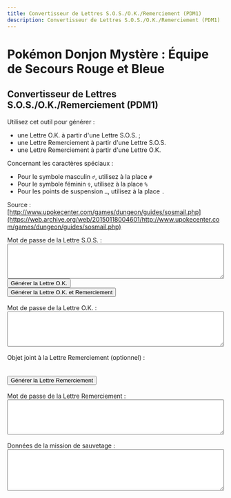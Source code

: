 ```yaml
---
title: Convertisseur de Lettres S.O.S./O.K./Remerciement (PDM1)
description: Convertisseur de Lettres S.O.S./O.K./Remerciement (PDM1)
---
```

# Pokémon Donjon Mystère : Équipe de Secours Rouge et Bleue
## Convertisseur de Lettres S.O.S./O.K./Remerciement (PDM1)
Utilisez cet outil pour générer :
- une Lettre O.K. à partir d'une Lettre S.O.S. ;
- une Lettre Remerciement à partir d'une Lettre S.O.S.
- une Lettre Remerciement à partir d'une Lettre O.K.

Concernant les caractères spéciaux :
- Pour le symbole masculin `♂`, utilisez à la place `#`
- Pour le symbole féminin `♀`, utilisez à la place `%`
- Pour les points de suspension `…`, utilisez à la place `.`

Source : [http://www.upokecenter.com/games/dungeon/guides/sosmail.php](https://web.archive.org/web/20150118004601/http://www.upokecenter.com/games/dungeon/guides/sosmail.php)

<script src="/assets/js/tools/PMD1/items-fr.js">
</script>
<script src="/assets/js/tools/PMD1/pokemon-fr.js">
</script>
<script type="text/javascript">
    let PasswordTooShort="Le mot de passe est incorrect car il contient moins de cinquente-quatre caractères. Ressaisissez-le tel qu'il apparaît dans le jeu puis réessayez."
    let NoPassword="Aucun mot de passe n'a été entré."
    let InvalidPasswordLong="Le mot de passe est incorrect. Ressaisissez-le puis réessayez."
    let NotSOSMail="Le mot de passe saisi n'est pas celui d'une Lettre S.O.S."
    let NotAOKMail="Le mot de passe saisi n'est pas celui d'une Lettre O.K."
    let SOSMailEnteredInAOK="Le mot de passe saisi semble être celui d'une Lettre S.O.S. et non d'une Lettre O.K.  Voulez-vous générer une Lettre O.K. à partir de ce mot de passe ? Si oui, sélectionnez OK."
    let AOKMailEnteredInSOS="Le mot de passe saisi semble être celui d'une Lettre O.K. et non d'une Lettre S.O.S.  Voulez-vous générer une Lettre Remeciement à partir de ce mot de passe ? Si oui, sélectionnez OK."
    let BasementFloor="E. -XX"
    let AboveGroundFloor="E. XX"
    let InvalidPassword="Le mot de passe est incorrect."
    let DifficultyLine="Difficulté :"
    let IDLine="ID :"
    let PlaceLine="Lieu :"
    let ClientLine="Client :"
    let RescueChancesLine="Possibilités de sauvetage restantes :"
</script>
<script src="/assets/js/tools/PMD1/sosmail.js">
</script>
<script src="/assets/js/tools/PMD1/diff.js">
</script>
<script type="text/javascript">
    //<![CDATA[
    
    let AboveGround=[
    0,0,1,1,0,1,1,1,0,1,1,1,1,1,1,0,0,1,1,0,0,0,
    1,0,0,0,0,0,0,1,0,1,0,1,1,1,0,1,0,0,0,0,0,0,
    0,0,0,0,0,0,0,0,0,1,0,0,0,0,1,0,1,0,1,0
    ]
    function IsAboveGround(d){
     if(d>=AboveGround.length)return 1
     return AboveGround[d]
    }
    function showitems(name){
     document.write("<select id=\""+name+"\">");
     for(let i=0;i<items.length;i++){
      document.write("<option value=\"\">"+items[i]+" ["+i.toString(16)+"]</option>");  
     } 
     document.write("</select>");
    }
    
    function showpokemon(name){
     document.write("<select id=\""+name+"\">");
     for(let i=0;i<pokemon.length;i++){
      document.write("<option value=\"\">"+pokemon[i]+"</option>");  
     } 
     document.write("</select>");
    }
    
    
    let debug=0
    
    function entrytopass(x){
     x=x.replace(/[\n\s\r\'\"]/g,"")
             .replace(/[\u2642]/g,"#")
             .replace(/[\u2640]/g,"%")
             .replace(/[\{\(\[]m([a\u00e2]le?)?[\)\]\}]/gi,"#")
             .replace(/[\{\(\[]f(em(ale|elle)?)?[\)\]\}]/gi,"%")
             .replace(/[\{\(\[]w(eib(l(ich)?)?)?[\)\]\}]/gi,"%")
             .replace(/[\{\(\[]m(acho)?[\)\]\}]/gi,"#")
             .replace(/[\{\(\[]h(em(bra)?)?[\)\]\}]/gi,"%")
             .replace(/[\{\(\[]m[a\u00e4\u00c4]nn(l(ich)?)?[\)\]\}]/gi,"#")
             .replace(/[\{\(\[]\.\.?\.?[\)\]\}]/g,".")
             .replace(/[\{\(\[][\u2026][\)\]\}]/g,".")
             .replace(/[\u2026]/g,".")
             .toUpperCase()
     testx=x.replace(/\.\.\./g,".")
     if(testx.length==54)
      x=testx
     return x
    }
    
    function formatpass(x){
     x=entrytopass(x)
     return x.substr(0,5)+" "
           +x.substr(5,8)+" "
           +x.substr(13,5)+"\r\n"
           +x.substr(18,5)+" "
           +x.substr(23,8)+" "
           +x.substr(31,5)+"\r\n"
           +x.substr(36,5)+" "
           +x.substr(41,8)+" "
           +x.substr(49,5)+"\r\n"
    }
    
    let baditems="EDEEEFB1E924D8D2B0DC323334C2ECF0"
    
    function option(x){
     return parseInt(x.value)
    }
    
    function isbaditem(x){
     if(x>=0xF0)return 0
     for(let i=0;i<baditems.length/2;i++){
      if(x==c2c(baditems,i))
       return 1
     }
     return 0
    }
    
    function showrewards(name){
     document.write("<select id=\""+name+"\">");
     for(let i=0;i<items.length;i++){
      if(!isbaditem(i)){
       document.write("<option value=\""+i+"\">"+items[i]
    //      +" ["+i.toString(16)+"]"
          +"</option>");  
      }
     } 
     document.write("</select>");
    }
    
    function decodemission(pass){
     let diffstring="EDCBAS*"
     let client=pass[12]|(pass[13]<<8)
     let clientname=""
     for(let i=0;i<10;i++){
      if(pass[20+i]==0)break
      clientname+=String.fromCharCode(pass[20+i])
     }
     let clientstr=ClientLine+" "+clientname+" ("+pokemon[client]+")"
     let placestr=PlaceLine+" "+dungeons[pass[4]]+" "
     if(IsAboveGround(pass[4]))
      placestr+=AboveGroundFloor.replace("XX",pass[5])
     else
      placestr+=BasementFloor.replace("XX",pass[5])
     let id=pass[16]|(pass[17]<<8)
     let idstr=IDLine+" "+(id%10000)+"\r\n"
              +RescueChancesLine+" "+pass[44]+"\r\n"
              +DifficultyLine+" "+diffstring.charAt(GetDifficulty(0,pass[4],pass[5]))
     return clientstr+"\r\n"+placestr+"\r\n"+idstr+"\r\n"
    }
    
    function genmailex(mail,flags,mailtype){
     let pass=[]
     let x=entrytopass(mail)
     if(x.length==0){
      alert(NoPassword)
      return 0
     } if(x.length<54){
      alert(PasswordTooShort)
      return 0
     }
     if(!convertpass(x,pass)){
      alert(InvalidPasswordLong)
      return 0
     } else if(pass[0]!=mailtype) {
      if(mailtype==1){
       if(pass[0]==4){
        if(confirm(AOKMailEnteredInSOS)){
         flags=2;
         document.getElementById("aok.value")=formatpass(x);
        } else {
         return 0;
        }
       } else {
        alert(NotSOSMail)
        return 0
       }
      }else if(mailtype==4){
       if(pass[0]==1){
        if(confirm(SOSMailEnteredInAOK)){
         flags=1;
         document.getElementById("sos.value")=formatpass(x);
        } else {
         return 0;
        }
       } else {
        alert(NotAOKMail)
        return 0
       }
      }
     }
     document.getElementById("mission.value")=decodemission(pass)
     if(flags&1){
      pass[0]=4//A-OK mail ID
      pass[40]=pass[36]
      pass[41]=pass[37]
      pass[42]=pass[38]
      pass[43]=pass[39]
      pass[44]=pass[44]-1//rescue chances left
      //works even if line below is commented out
      document.getElementById("aok.value")=formatpass(datatopass(pass))
     }
     if(flags&2){
      let itemidx=option(document.getElementById("item"))
      pass[0]=5//Thank-You mail ID
      if(itemidx){
       pass[33]=1
       pass[34]=itemidx&0xFF
       pass[35]=(itemidx>>8)&0xFF
      }
      document.getElementById("ty.value")=formatpass(datatopass(pass))
     }
     return 1
    }
    
    function genaok(){
     if(genmailex(document.getElementById("sos.value"),1,1)){
      document.getElementById("sos.value")=formatpass(document.getElementById("sos.value"))
     }
    }
    
    function genaokty(){
     if(genmailex(document.getElementById("sos.value"),3,1)){
      document.getElementById("sos.value")=formatpass(document.getElementById("sos.value"))
     }
    }
    
    function genty(){
     if(genmailex(document.getElementById("aok.value"),2,4)){
      document.getElementById("aok.value")=formatpass(document.getElementById("aok.value"))
     }
    }
    
    function decsos(){
     let x=entrytopass(document.getElementById("sos.value"))
     let pass=[]
     if(!convertpass(x,pass)){
      alert(InvalidPassword)
     } else {
      x=datatopass(pass)
      document.getElementById("sos.value")=formatpass(x)
      if(debug){
       document.getElementById("data.value")=tostr(pass)
      }
     }
    }
    
    function encsos(){
     let pass=document.getElementById("data.value.split")(",")
     for(let i=0;i<pass.length;i++){
      pass[i]=parseInt(pass[i],16)
     }
     x=datatopass(pass)
     document.getElementById("sos.value")=formatpass(x)
     if(debug){
      document.getElementById("data.value")=tostr(pass)
     }
    }
    //]]>
</script>

<p>Mot de passe de la Lettre S.O.S. :
    <br>
    <textarea id="sos" cols="60" rows="5">
    </textarea>
    <br>
    <script type="text/javascript">
        <!--
        if(debug){
            document.write(&#039;<input type="button" value="Décoder la Lettre S.O.S." onclick="decsos()"/><br>&#039;)
            document.write(&#039;<textarea id="data" cols="60" rows="5"></textarea><br>&#039;)
            document.write(&#039;<input type="button" value="Encoder la Lettre S.O.S." onclick="encsos()"/><br>&#039;)
        }
        //-->
    </script>
    <input type="button" value="Générer la Lettre O.K." onclick="genaok()" />
    <br>
    <input type="button" value="Générer la Lettre O.K. et Remerciement" onclick="genaokty()" />
    <br>
    <br>
    Mot de passe de la Lettre O.K. :
    <br>
    <textarea id="aok" cols="60" rows="5">
    </textarea>
    <br>
    <br>
    Objet joint à la Lettre Remerciement (optionnel) :
    <br>
    <script type="text/javascript">
        showrewards("items")
    </script>
    <br>
    <br>
    <input type="button" value="Générer la Lettre Remerciement" onclick="genty()" />
    <br>
    <br>
    Mot de passe de la Lettre Remerciement :
    <br>
    <textarea id="ty" cols="60" rows="5">
    </textarea>
    <br>
    <br>
    Données de la mission de sauvetage :
    <br>
    <textarea id="mission" cols="60" rows="6">
    </textarea>
</p>
